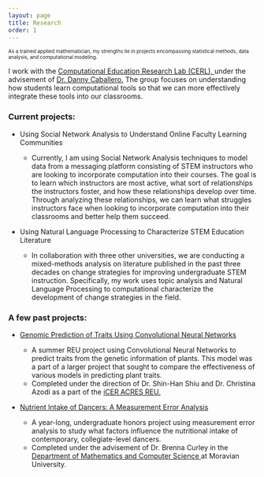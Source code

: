 ```yaml
---
layout: page
title: Research
order: 1
---
```

<font size= "1"> As a trained applied mathematician, my strengths lie in projects encompassing statistical methods, data analysis, and computational modeling. </font>

I work with the <a href="https://msu-cerl.github.io/" target = "_blank"> Computational Education Research Lab (CERL), </a> under the advisement of <a href="https://dannycaballero.info/" target = "_blank"> Dr. Danny Caballero.</a> The group focuses on understanding how students learn computational tools so that we can more effectively integrate these tools into our classrooms. 

### Current projects:
* Using Social Network Analysis to Understand Online Faculty Learning Communities
  * Currently, I am using Social Network Analysis techniques to model data from a messaging platform consisting of STEM instructors who are looking to incorporate computation into their courses. The goal is to learn which instructors are most active, what sort of relationships the instructors foster, and how these relationships develop over time. Through analyzing these relationships, we can learn what struggles instructors face when looking to incorporate computation into their classrooms and better help them succeed.
  
* Using Natural Language Processing to Characterize STEM Education Literature
  * In collaboration with three other universities, we are conducting a mixed-methods analysis on literature published in the past three decades on change strategies for improving undergraduate STEM instruction. Specifically, my work uses topic analysis and Natural Language Processing to computational characterize the development of change strategies in the field. 

### A few past projects:

*  <a href="https://academic.oup.com/g3journal/article/9/11/3691/6026746" target = "_blank"> Genomic Prediction of Traits Using Convolutional Neural Networks </a>
    * A summer REU project using Convolutional Neural Networks to predict traits from the genetic information of plants. This model was a part of a larger project that sought to compare the effectiveness of various models in predicting plant traits.
    * Completed under the direction of Dr. Shin-Han Shiu and Dr. Christina Azodi as a part of the <a href="https://icer-acres.msu.edu/" target = "_blank"> iCER ACRES REU. </a>

*  <a href="files/Bolger_Final_Honors_Thesis_2020.pdf" target = "_blank"> Nutrient Intake of Dancers: A Measurement Error Analysis </a>
    * A year-long, undergraduate honors project using measurement error analysis to study what factors influence the nutritional intake of contemporary, collegiate-level dancers.
    * Completed under the advisement of Dr. Brenna Curley in the <a href="https://www.moravian.edu/mathematics" target = "_blank"> Department of Mathematics and Computer Science </a> at Moravian University.